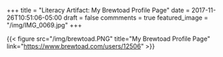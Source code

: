 +++
title = "Literacy Artifact: My Brewtoad Profile Page"
date = 2017-11-26T10:51:06-05:00
draft = false
commments = true
featured_image = "/img/IMG_0069.jpg"
+++

{{< figure src="/img/brewtoad.PNG" title="My Brewtoad Profile Page" link="https://www.brewtoad.com/users/12506" >}}
